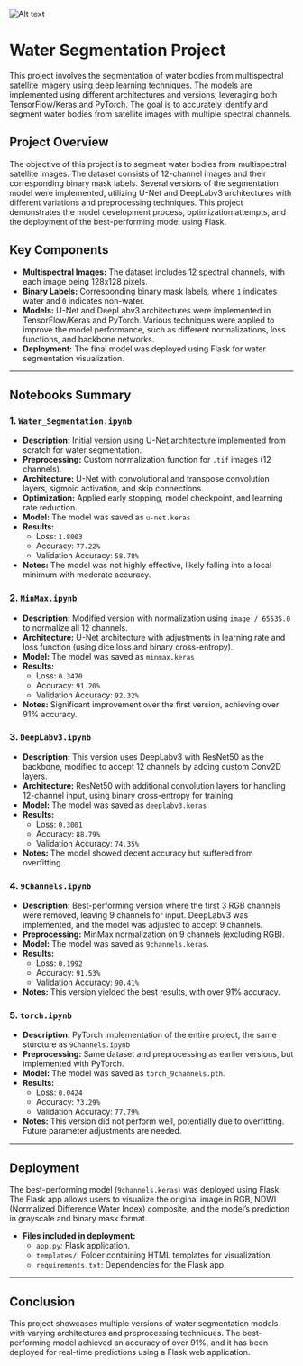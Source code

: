 ![Alt text](https://www.mdpi.com/2073-4441/12/6/1825)
# Water Segmentation Project

This project involves the segmentation of water bodies from multispectral satellite imagery using deep learning techniques. The models are implemented using different architectures and versions, leveraging both TensorFlow/Keras and PyTorch. The goal is to accurately identify and segment water bodies from satellite images with multiple spectral channels.

## Project Overview

The objective of this project is to segment water bodies from multispectral satellite images. The dataset consists of 12-channel images and their corresponding binary mask labels. Several versions of the segmentation model were implemented, utilizing U-Net and DeepLabv3 architectures with different variations and preprocessing techniques. This project demonstrates the model development process, optimization attempts, and the deployment of the best-performing model using Flask.

## Key Components

- **Multispectral Images:** The dataset includes 12 spectral channels, with each image being 128x128 pixels.
- **Binary Labels:** Corresponding binary mask labels, where `1` indicates water and `0` indicates non-water.
- **Models:** U-Net and DeepLabv3 architectures were implemented in TensorFlow/Keras and PyTorch. Various techniques were applied to improve the model performance, such as different normalizations, loss functions, and backbone networks.
- **Deployment:** The final model was deployed using Flask for water segmentation visualization.

---

## Notebooks Summary

### 1. **`Water_Segmentation.ipynb`**
   - **Description:** Initial version using U-Net architecture implemented from scratch for water segmentation.
   - **Preprocessing:** Custom normalization function for `.tif` images (12 channels).
   - **Architecture:** U-Net with convolutional and transpose convolution layers, sigmoid activation, and skip connections.
   - **Optimization:** Applied early stopping, model checkpoint, and learning rate reduction.
   - **Model:**  The model was saved as `u-net.keras`
   - **Results:**
     - Loss: `1.8003`
     - Accuracy: `77.22%`
     - Validation Accuracy: `58.78%`
   - **Notes:** The model was not highly effective, likely falling into a local minimum with moderate accuracy.

### 2. **`MinMax.ipynb`**
   - **Description:** Modified version with normalization using `image / 65535.0` to normalize all 12 channels.
   - **Architecture:** U-Net architecture with adjustments in learning rate and loss function (using dice loss and binary cross-entropy).
   - **Model:**  The model was saved as `minmax.keras`
   - **Results:**
     - Loss: `0.3470`
     - Accuracy: `91.20%`
     - Validation Accuracy: `92.32%`
   - **Notes:** Significant improvement over the first version, achieving over 91% accuracy.

### 3. **`DeepLabv3.ipynb`**
   - **Description:** This version uses DeepLabv3 with ResNet50 as the backbone, modified to accept 12 channels by adding custom Conv2D layers.
   - **Architecture:** ResNet50 with additional convolution layers for handling 12-channel input, using binary cross-entropy for training.
   - **Model:**  The model was saved as `deeplabv3.keras`
   - **Results:**
     - Loss: `0.3001`
     - Accuracy: `88.79%`
     - Validation Accuracy: `74.35%`
   - **Notes:** The model showed decent accuracy but suffered from overfitting.

### 4. **`9Channels.ipynb`**
   - **Description:** Best-performing version where the first 3 RGB channels were removed, leaving 9 channels for input. DeepLabv3 was implemented, and the model was adjusted to accept 9 channels.
   - **Preprocessing:** MinMax normalization on 9 channels (excluding RGB).
   - **Model:**   The model was saved as `9channels.keras`.
   - **Results:**
     - Loss: `0.1992`
     - Accuracy: `91.53%`
     - Validation Accuracy: `90.41%`
   - **Notes:** This version yielded the best results, with over 91% accuracy.

### 5. **`torch.ipynb`**
   - **Description:** PyTorch implementation of the entire project, the same sturcture as `9Channels.ipynb`
   - **Preprocessing:** Same dataset and preprocessing as earlier versions, but implemented with PyTorch.
   - **Model:** The model was saved as `torch_9channels.pth`.
   - **Results:**
     - Loss: `0.0424`
     - Accuracy: `73.29%`
     - Validation Accuracy: `77.79%`
   - **Notes:** This version did not perform well, potentially due to overfitting. Future parameter adjustments are needed.

---

## Deployment

The best-performing model (`9channels.keras`) was deployed using Flask. The Flask app allows users to visualize the original image in RGB, NDWI (Normalized Difference Water Index) composite, and the model’s prediction in grayscale and binary mask format.

- **Files included in deployment:**
  - `app.py`: Flask application.
  - `templates/`: Folder containing HTML templates for visualization.
  - `requirements.txt`: Dependencies for the Flask app.

---

## Conclusion

This project showcases multiple versions of water segmentation models with varying architectures and preprocessing techniques. The best-performing model achieved an accuracy of over 91%, and it has been deployed for real-time predictions using a Flask web application.

